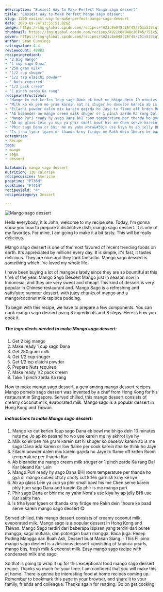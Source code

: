 ```yaml
---
description: "Easiest Way to Make Perfect Mango sago dessert"
title: "Easiest Way to Make Perfect Mango sago dessert"
slug: 1290-easiest-way-to-make-perfect-mango-sago-dessert
date: 2020-09-24T13:55:51.826Z
image: https://img-global.cpcdn.com/recipes/4921c8e048c26f45/751x532cq70/mango-sago-dessert-recipe-main-photo.jpg
thumbnail: https://img-global.cpcdn.com/recipes/4921c8e048c26f45/751x532cq70/mango-sago-dessert-recipe-main-photo.jpg
cover: https://img-global.cpcdn.com/recipes/4921c8e048c26f45/751x532cq70/mango-sago-dessert-recipe-main-photo.jpg
author: Sean Cummings
ratingvalue: 4.4
reviewcount: 49082
recipeingredient:
- "2 big mango"
- "1 cup sago Dana"
- "250 gram milk"
- "1/2 cup shuger"
- "1/2 tsp elaichi powder"
- " Nuts required"
- "1/2 pack creem"
- "1 pinch zarda Ka rang"
recipeinstructions:
- "Mango ko cut kerlen 1cup sago Dana ek bowl me bhigo dein 10 minutes nuts me Jo ap ko pasand ho wo use karein me ny akhrot liye hy"
- "Milk ko ek pen me gram karein sat hi shuger ko deselov karein ab is me sago Dana add karein or low flame per cook karein itna ke thihk ho Jaye"
- "Eilachi powder dalen mix karein gajrda ho Jaye to flame off krden Room temperature per thanda Kar"
- "Ab bleander me mango creem milk shuger or 1 pinch zarde Ka rang Dal Kar bleand Kar Lein"
- "Mango Puri ready hy sago Dana BHI room temperature per thanda ho gya or mango cubes choty choty cut krlen garnish krny ke liye"
- "Ab ap glass Lein ya cup ya phir small bowl his me Chen serve karein phly hum sago Dana add karein Gy phir is me mango puri"
- "Phir sago Dana or bhir me ny yahn Nora&#39;s use kiya hy ap jelly BHI use Kar sakty hen"
- "Is trha lyear lgaen or thanda krny firdge me Rakh dein 1houre ke baad serve karein mango sago dessert 😋"
categories:
- Recipe
tags:
- mango
- sago
- dessert

katakunci: mango sago dessert 
nutrition: 138 calories
recipecuisine: American
preptime: "PT36M"
cooktime: "PT41M"
recipeyield: "4"
recipecategory: Dessert

---
```



![Mango sago dessert](https://img-global.cpcdn.com/recipes/4921c8e048c26f45/751x532cq70/mango-sago-dessert-recipe-main-photo.jpg)

Hello everybody, it is John, welcome to my recipe site. Today, I'm gonna show you how to prepare a distinctive dish, mango sago dessert. It is one of my favorites. For mine, I am going to make it a bit tasty. This will be really delicious.

Mango sago dessert is one of the most favored of recent trending foods on earth. It's appreciated by millions every day. It is simple, it's fast, it tastes delicious. They are nice and they look fantastic. Mango sago dessert is something which I've loved my whole life.

I have been buying a lot of mangoes lately since they are so bountiful at this time of the year. Mango Sago Dessert Mango just in season now in Indonesia, and they are very sweet and cheap! This kind of dessert is very popular in Chinese restaurant and. Mango Sago is a refreshing and satisfying summer dessert, with juicy chunks of mango and a mango/coconut milk tapioca pudding.


To begin with this recipe, we have to prepare a few components. You can cook mango sago dessert using 8 ingredients and 8 steps. Here is how you cook it.

<!--inarticleads1-->

##### The ingredients needed to make Mango sago dessert:

1. Get 2 big mango
1. Make ready 1 cup sago Dana
1. Get 250 gram milk
1. Get 1/2 cup shuger
1. Get 1/2 tsp elaichi powder
1. Prepare  Nuts required
1. Make ready 1/2 pack creem
1. Take 1 pinch zarda Ka rang


How to make mango sago dessert, a gem among mango dessert recipes. Mango pomelo sago dessert was invented by a chef from Hong Kong for his restaurant in Singapore. Served chilled, this mango dessert consists of creamy coconut milk, evaporated milk. Mango sago is a popular dessert in Hong Kong and Taiwan. 

<!--inarticleads2-->

##### Instructions to make Mango sago dessert:

1. Mango ko cut kerlen 1cup sago Dana ek bowl me bhigo dein 10 minutes nuts me Jo ap ko pasand ho wo use karein me ny akhrot liye hy
1. Milk ko ek pen me gram karein sat hi shuger ko deselov karein ab is me sago Dana add karein or low flame per cook karein itna ke thihk ho Jaye
1. Eilachi powder dalen mix karein gajrda ho Jaye to flame off krden Room temperature per thanda Kar
1. Ab bleander me mango creem milk shuger or 1 pinch zarde Ka rang Dal Kar bleand Kar Lein
1. Mango Puri ready hy sago Dana BHI room temperature per thanda ho gya or mango cubes choty choty cut krlen garnish krny ke liye
1. Ab ap glass Lein ya cup ya phir small bowl his me Chen serve karein phly hum sago Dana add karein Gy phir is me mango puri
1. Phir sago Dana or bhir me ny yahn Nora&#39;s use kiya hy ap jelly BHI use Kar sakty hen
1. Is trha lyear lgaen or thanda krny firdge me Rakh dein 1houre ke baad serve karein mango sago dessert 😋


Served chilled, this mango dessert consists of creamy coconut milk, evaporated milk. Mango sago is a popular dessert in Hong Kong and Taiwan. Mango Sago terdiri dari beberapa lapisan yang terdiri dari puree mangga, sagu mutiara, dan potongan buah mangga. Baca juga: Resep Puding Mangga dari Buah Asli, Dessert buat Makan Siang. · This Filipino mango sago dessert is a delicious dessert consisting of tapioca pearls, mango bits, fresh milk &amp; coconut milk. Easy mango sago recipe with condensed milk and sago. 

So that is going to wrap it up for this exceptional food mango sago dessert recipe. Thanks so much for your time. I am confident that you will make this at home. There is gonna be interesting food at home recipes coming up. Remember to bookmark this page in your browser, and share it to your family, friends and colleague. Thanks again for reading. Go on get cooking!
